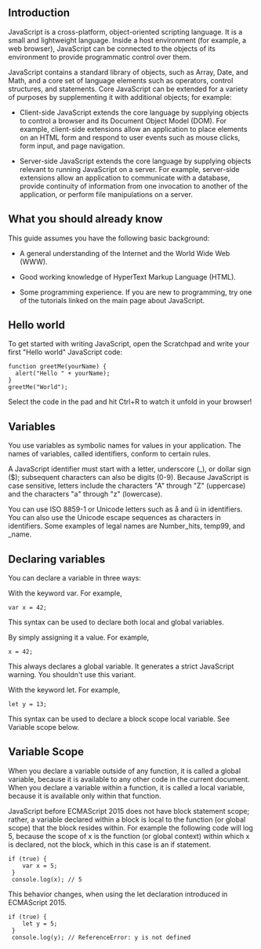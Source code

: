 ## Introduction

JavaScript is a cross-platform, object-oriented scripting language. It is a small and lightweight language. Inside a host environment (for example, a web browser), JavaScript can be connected to the objects of its environment to provide programmatic control over them.

JavaScript contains a standard library of objects, such as Array, Date, and Math, and a core set of language elements such as operators, control structures, and statements. Core JavaScript can be extended for a variety of purposes by supplementing it with additional objects; for example:

- Client-side JavaScript extends the core language by supplying objects to control a browser and its Document Object Model (DOM). For example, client-side extensions allow an application to place elements on an HTML form and respond to user events such as mouse clicks, form input, and page navigation.

- Server-side JavaScript extends the core language by supplying objects relevant to running JavaScript on a server. For example, server-side extensions allow an application to communicate with a database, provide continuity of information from one invocation to another of the application, or perform file manipulations on a server.

## What you should already know

This guide assumes you have the following basic background:

- A general understanding of the Internet and the World Wide Web (WWW).

- Good working knowledge of HyperText Markup Language (HTML).

- Some programming experience. If you are new to programming, try one of the tutorials linked on the main page about JavaScript.

## Hello world

To get started with writing JavaScript, open the Scratchpad and write your first "Hello world" JavaScript code:

```
function greetMe(yourName) {
  alert("Hello " + yourName);
}
greetMe("World");
```
Select the code in the pad and hit Ctrl+R to watch it unfold in your browser!

## Variables

You use variables as symbolic names for values in your application. The names of variables, called identifiers, conform to certain rules.

A JavaScript identifier must start with a letter, underscore (_), or dollar sign ($); subsequent characters can also be digits (0-9). Because JavaScript is case sensitive, letters include the characters "A" through "Z" (uppercase) and the characters "a" through "z" (lowercase).

You can use ISO 8859-1 or Unicode letters such as å and ü in identifiers. You can also use the Unicode escape sequences as characters in identifiers. Some examples of legal names are Number_hits, temp99, and _name.

## Declaring variables

You can declare a variable in three ways:

With the keyword var. For example,

```
var x = 42;
```
This syntax can be used to declare both local and global variables.

By simply assigning it a value. For example,

```
x = 42;
```
This always declares a global variable. It generates a strict JavaScript warning. You shouldn't use this variant.

With the keyword let. For example,

```
let y = 13;
```
This syntax can be used to declare a block scope local variable. See Variable scope below.

## Variable Scope

When you declare a variable outside of any function, it is called a global variable, because it is available to any other code in the current document. When you declare a variable within a function, it is called a local variable, because it is available only within that function.

JavaScript before ECMAScript 2015 does not have block statement scope; rather, a variable declared within a block is local to the function (or global scope) that the block resides within. For example the following code will log 5, because the scope of x is the function (or global context) within which x is declared, not the block, which in this case is an if statement.

```
if (true) {
 	var x = 5;
 }
 console.log(x); // 5
 ```

This behavior changes, when using the let declaration introduced in ECMAScript 2015.

```
if (true) {
 	let y = 5;
 }
 console.log(y); // ReferenceError: y is not defined
```
